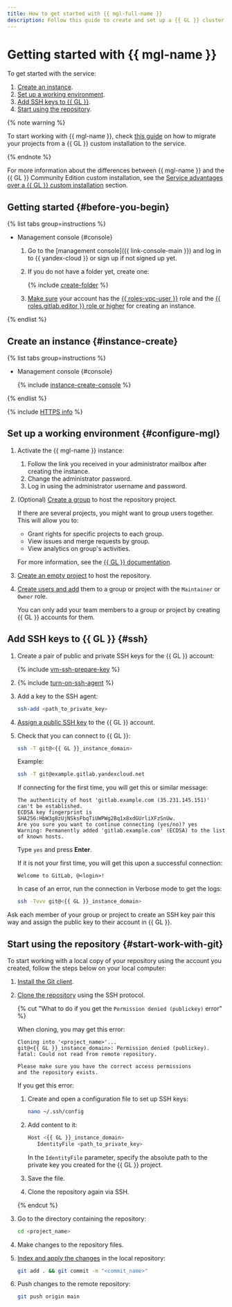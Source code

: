 ```yaml
---
title: How to get started with {{ mgl-full-name }}
description: Follow this guide to create and set up a {{ GL }} cluster.
---
```


# Getting started with {{ mgl-name }}

To get started with the service:
1. [Create an instance](#instance-create).
1. [Set up a working environment](#configure-mgl).
1. [Add SSH keys to {{ GL }}](#ssh).
1. [Start using the repository](#start-work-with-git).

{% note warning %}

To start working with {{ mgl-name }}, check [this guide](operations/instance/migration.md) on how to migrate your projects from a {{ GL }} custom installation to the service.

{% endnote %}

For more information about the differences between {{ mgl-name }} and the {{ GL }} Community Edition custom installation, see the [Service advantages over a {{ GL }} custom installation](concepts/managed-gitlab-vs-custom-installation.md) section.

## Getting started {#before-you-begin}

{% list tabs group=instructions %}

- Management console {#console}

  1. Go to the [management console]({{ link-console-main }}) and log in to {{ yandex-cloud }} or sign up if not signed up yet.
  1. If you do not have a folder yet, create one:

     {% include [create-folder](../_includes/create-folder.md) %}

  1. [Make sure](../iam/operations/roles/get-assigned-roles.md) your account has the [{{ roles-vpc-user }}](../vpc/security/index.md#vpc-user) role and the [{{ roles.gitlab.editor }} role or higher](security/index.md#roles-list) for creating an instance.

{% endlist %}

## Create an instance {#instance-create}

{% list tabs group=instructions %}

- Management console {#console}

  {% include [instance-create-console](../_includes/managed-gitlab/instance-create-console.md) %}

{% endlist %}

{% include [HTTPS info](../_includes/managed-gitlab/note-https.md) %}

## Set up a working environment {#configure-mgl}

1. Activate the {{ mgl-name }} instance:
   1. Follow the link you received in your administrator mailbox after creating the instance.
   1. Change the administrator password.
   1. Log in using the administrator username and password.
1. (Optional) [Create a group](https://docs.gitlab.com/ee/user/group/#create-a-group) to host the repository project.

   If there are several projects, you might want to group users together. This will allow you to:

   * Grant rights for specific projects to each group.
   * View issues and merge requests by group.
   * View analytics on group's activities.

   For more information, see the [{{ GL }} documentation](https://docs.gitlab.com/ee/user/group/).

1. [Create an empty project](https://docs.gitlab.com/ee/user/project/) to host the repository.
1. [Create users and add](operations/create-user.md) them to a group or project with the `Maintainer` or `Owner` role.

   You can only add your team members to a group or project by creating {{ GL }} accounts for them.

## Add SSH keys to {{ GL }} {#ssh}

1. Create a pair of public and private SSH keys for the {{ GL }} account:

   {% include [vm-ssh-prepare-key](../_includes/vm-ssh-prepare-key.md) %}

1. {% include [turn-on-ssh-agent](../_includes/turn-on-ssh-agent.md) %}
1. Add a key to the SSH agent:

   ```bash
   ssh-add <path_to_private_key>
   ```

1. [Assign a public SSH key](https://docs.gitlab.com/ee/user/ssh.html#add-an-ssh-key-to-your-gitlab-account) to the {{ GL }} account.
1. Check that you can connect to {{ GL }}:

   ```bash
   ssh -T git@<{{ GL }}_instance_domain>
   ```

   Example:

   ```bash
   ssh -T git@example.gitlab.yandexcloud.net
   ```

   If connecting for the first time, you will get this or similar message:

   ```text
   The authenticity of host 'gitlab.example.com (35.231.145.151)' can't be established.
   ECDSA key fingerprint is SHA256:HbW3g8zUjNSksFbqTiUWPWg2Bq1x8xdGUrliXFzSnUw.
   Are you sure you want to continue connecting (yes/no)? yes
   Warning: Permanently added 'gitlab.example.com' (ECDSA) to the list of known hosts.
   ```

   Type `yes` and press **Enter**.

   If it is not your first time, you will get this upon a successful connection:

   ```text
   Welcome to GitLab, @<login>!
   ```

   In case of an error, run the connection in Verbose mode to get the logs:

   ```bash
   ssh -Tvvv git@<{{ GL }}_instance_domain>
   ```

Ask each member of your group or project to create an SSH key pair this way and assign the public key to their account in {{ GL }}.

## Start using the repository {#start-work-with-git}

To start working with a local copy of your repository using the account you created, follow the steps below on your local computer:

1. [Install the Git client](https://docs.gitlab.com/ee/gitlab-basics/start-using-git.html#install-git).
1. [Clone the repository](https://docs.gitlab.com/ee/gitlab-basics/start-using-git.html#clone-a-repository) using the SSH protocol.

   {% cut "What to do if you get the `Permission denied (publickey)` error" %}

   When cloning, you may get this error:

   ```text
   Cloning into '<project_name>'...
   git@<{{ GL }}_instance_domain>: Permission denied (publickey).
   fatal: Could not read from remote repository.

   Please make sure you have the correct access permissions
   and the repository exists.
   ```

   If you get this error:

   1. Create and open a configuration file to set up SSH keys:

      ```bash
      nano ~/.ssh/config
      ```

   1. Add content to it:

      ```bash
      Host <{{ GL }}_instance_domain>
         IdentityFile <path_to_private_key>
      ```

      In the `IdentityFile` parameter, specify the absolute path to the private key you created for the {{ GL }} project.

   1. Save the file.
   1. Clone the repository again via SSH.

   {% endcut %}

1. Go to the directory containing the repository:

   ```bash
   cd <project_name>
   ```

1. Make changes to the repository files.
1. [Index and apply the changes](https://docs.gitlab.com/ee/gitlab-basics/start-using-git.html#add-and-commit-local-changes) in the local repository:

   ```bash
   git add . && git commit -m "<commit_name>"
   ```

1. Push changes to the remote repository:

   ```bash
   git push origin main
   ```

